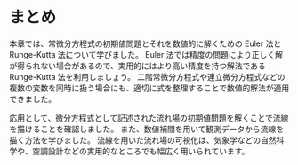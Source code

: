 # まとめ

本章では、常微分方程式の初期値問題とそれを数値的に解くための Euler 法と Runge-Kutta 法について学びました。
Euler 法では精度の問題により正しく解が得られない場合があるので、実用的にはより高い精度を持つ解法である Runge-Kutta 法を利用しましょう。
二階常微分方程式や連立微分方程式などの複数の変数を同時に扱う場合にも、適切に式を整理することで数値的解法が適用できました。

応用として、微分方程式として記述された流れ場の初期値問題を解くことで流線を描けることを確認しました。
また、数値補間を用いて観測データから流線を描く方法を学びました。
流線を用いた流れ場の可視化は、気象学などの自然科学や、空調設計などの実用的なところでも幅広く用いられています。
